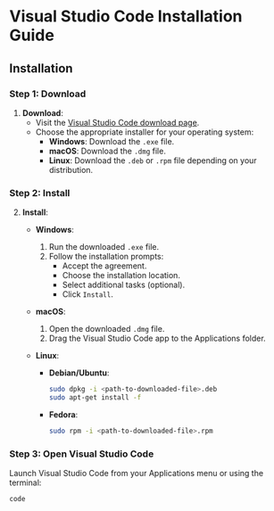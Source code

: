 # Visual Studio Code Installation Guide

## Installation

### Step 1: Download

1. **Download**:
   - Visit the [Visual Studio Code download page](https://code.visualstudio.com/Download).
   - Choose the appropriate installer for your operating system:
     - **Windows**: Download the `.exe` file.
     - **macOS**: Download the `.dmg` file.
     - **Linux**: Download the `.deb` or `.rpm` file depending on your distribution.

### Step 2: Install

2. **Install**:

   - **Windows**:
     1. Run the downloaded `.exe` file.
     2. Follow the installation prompts:
        - Accept the agreement.
        - Choose the installation location.
        - Select additional tasks (optional).
        - Click `Install`.

   - **macOS**:
     1. Open the downloaded `.dmg` file.
     2. Drag the Visual Studio Code app to the Applications folder.

   - **Linux**:
     - **Debian/Ubuntu**:
       ```sh
       sudo dpkg -i <path-to-downloaded-file>.deb
       sudo apt-get install -f
       ```
     - **Fedora**:
       ```sh
       sudo rpm -i <path-to-downloaded-file>.rpm
       ```

### Step 3: Open Visual Studio Code

Launch Visual Studio Code from your Applications menu or using the terminal:
```sh
code
